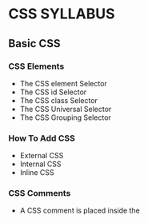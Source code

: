 # CSS SYLLABUS

## Basic CSS 

### CSS Elements
- The CSS element Selector
- The CSS id Selector
- The CSS class Selector
- The CSS Universal Selector
- The CSS Grouping Selector

### How To Add CSS
- External CSS
- Internal CSS
- Inline CSS

### CSS Comments
- A CSS comment is placed inside the <style> element, and starts with /* and ends with */:

### CSS Color
- by name
- by rgb
- by hsl
- by hex

### CSS Backgrounds
- background-color
- background-image
- background-repeat
- background-attachment
- background-position
- background (shorthand for background)

### CSS Borders
- border-style ( dotted / dashed / solid / double / groove / ridge / inset / outset / none / hidden )
- border-width
- border-color
- border
- border-radius

### CSS Margins
- margin-top
- margin-right
- margin-bottom
- margin-left
- values ( auto /length / % / inherit )
- margin (shorthand)

### CSS Padding
- padding-top
- padding-right
- padding-bottom
- padding-left
- values ( length / % / inherit )
- padding (shorthand)

### CSS Height, Width and Max-width, Max-height
- height
- width
- max-height
- max-width
- min-width
- min-height
- values ( auto /length / % / inherit / initial)

### The CSS Box Model

### CSS Outline
- outline-style ( dotted / dashed / solid / double / groove / ridge / inset / outset / none / hidden )
- outline-color
- outline-width
- outline-offset
- outline (shorthand)

### CSS Text
- color 
- background-color 
- text-align
- text-align-last
- direction
- unicode-bidi
- vertical-align
- text-decoration-line
- text-decoration-color
- text-decoration-style
- text-decoration-thickness
- text-decoration
- text-transform
- text-indent
- letter-spacing
- line-height
- word-spacing
- white-space
- text-shadow

### CSS Fonts
- font-style
- font-variant
- font-weight
- font-size/line-height
- font-family

### CSS Icons

### CSS Links
- a:link - a normal, unvisited link
- a:visited - a link the user has visited
- a:hover - a link when the user mouses over it
- a:active - a link the moment it is clicked

### CSS Pseudo-elements
- ::first-line
- ::first-letter
- ::before
- ::after
- ::marker
- ::selection

### CSS Lists
- list-style-type
- list-style-image
- list-style-position
- list-style (shorthand)

### CSS Tables
- border 
- border-collapse
- height
- width
- text-align
- padding 
- tr:nth-child(odd/even) 

### CSS Responsive Table
- overflow-x:auto

### CSS Layout - The display Property
- display (none, inline, block, inline-block)

### CSS visibility Property
- visibility(hidden/ visible)

### CSS Layout - The position Property
- position ( static, relative, fixed, absolute, sticky)

### CSS Layout - The z-index Property
- z-index

### CSS Layout - Overflow
- overflow (visible ,hidden , scroll , auto)
- overflow-x and overflow-y

### CSS Layout - float and clear
- float (left , right , none , inherit)
- clear (left , right , none , inherit, both)

### CSS Combinators
- descendant selector (space)
- child selector (>)
- adjacent sibling selector (+)
- general sibling selector (~)

### CSS Opacity / Transparency
- opacity

### CSS Attribute Selectors
- [attribute] have attribute
- [attribute~="value"] selector is used to select elements with an attribute value containing a specified word
- [attribute|="value"] selector is used to select elements with the specified attribute, whose value can be exactly the specified value, or the specified value followed by a hyphen (-).
- [attribute^="value"] selector is used to select elements with the specified attribute, whose value starts with the specified value.
- [attribute$="value"] selector is used to select elements whose attribute value ends with a specified value.
- [attribute*="value"]  selector is used to select elements whose attribute value contains a specified value.

### CSS Units
- cm	centimeters
- mm	millimeters
- in	inches (1in = 96px = 2.54cm)
- px *	pixels (1px = 1/96th of 1in)
- pt	points (1pt = 1/72 of 1in)
- pc	picas (1pc = 12 pt)
- em	Relative to the font-size of the element (2em means 2 times the size of the current font)	
- ex	Relative to the x-height of the current font (rarely used)	
- ch	Relative to width of the "0" (zero)	
- rem	Relative to font-size of the root element	
- vw	Relative to 1% of the width of the viewport*	
- vh	Relative to 1% of the height of the viewport*	
- vmin	Relative to 1% of viewport's* smaller dimension	
- vmax	Relative to 1% of viewport's* larger dimension	
- %	Relative to the parent element

### CSS The !important Rule
- !important

### CSS Math Functions
- calc()
- max()
- min()

## Advanced CSS

### CSS Rounded Corners
- border-radius	
- border-top-left-radius	
- border-top-right-radius	
- border-bottom-right-radius	
- border-bottom-left-radius

### CSS Border Images
- border-image-source	The border-image-source CSS property sets the source image used to create an element's border image.
- border-image-slice	 The border-image-slice CSS property divides the image specified by border-image-source into regions. These regions form the components of an element's border image.
- border-image-width	The border-image-width CSS property sets the width of an element's border image.
- border-image-outset The border-image-outset CSS property sets the distance by which an element's border image is set out from its border box.	
- border-image-repeat (stretch , repeat , round,  space,  round stretch)

### CSS Multiple Backgrounds
- background	
- background-clip	
- background-image	
- background-origin	
- background-size

### CSS Colors
- RGBA Colors
- HSLA Colors

### CSS Gradients
- background-image: linear-gradient(direction, color-stop1, color-stop2, ...)
- background-image: radial-gradient(shape size at position, start-color, ..., last-color)
- background-image: conic-gradient([from angle] [at position,] color [degree], color [degree], ...)

### CSS Shadow
- CSS Shadow Effects ( text-shadow, box-shadow )

### CSS Text Effects
- text-overflow
- word-wrap
- word-break
- writing-mode

### CSS 2D Transforms
- transform (translate() / rotate() / scaleX() / scaleY() / scale() / skewX() / skewY() / skew() / matrix())

- matrix(n,n,n,n,n,n)	Defines a 2D transformation, using a matrix of six values
- matrix(scaleX(), skewY(), skewX(), scaleY(), translateX(), translateY())
- translate(x,y)	Defines a 2D translation, moving the element along the X- and the Y-axis
- translateX(n)	Defines a 2D translation, moving the element along the X-axis
- translateY(n)	Defines a 2D translation, moving the element along the Y-axis
- scale(x,y)	Defines a 2D scale transformation, changing the elements width and height
- scaleX(n)	Defines a 2D scale transformation, changing the element's width
- scaleY(n)	Defines a 2D scale transformation, changing the element's height
- rotate(angle)	Defines a 2D rotation, the angle is specified in the parameter
- skew(x-angle,y-angle)	Defines a 2D skew transformation along the X- and the Y-axis
- skewX(angle)	Defines a 2D skew transformation along the X-axis
- skewY(angle)	Defines a 2D skew transformation along the Y-axis

### CSS 3D Transforms
- transform  (rotateX() / rotateY() /rotateZ())

### CSS Transitions
- transition
- transition-delay
- transition-duration
- transition-property
- transition-timing-function ( ease linear ease-in ease-out ease-in-out cubic-bezier(n,n,n,n))

### CSS Animations
- @keyframes
- animation-name
- animation-duration
- animation-delay
- animation-iteration-count
- animation-direction
- animation-timing-function
- animation-fill-mode
- animation

### CSS The object-fit Property
- object-fit (fill / contain / cover / none / scale-down) 
- object-position

### CSS Box Sizing
- box-sizing (border-box)

### CSS Media Queries
- @media not|only mediatype and (expressions) {
-   CSS-Code;
- }

- @media screen and (min-width: 480px) {
-   body {
-     background-color: lightgreen;
-   }
- }

### CSS Flexbox
- flex

### CSS Flex Container
- flex-direction
- flex-wrap
- flex-flow
- justify-content
- align-items
- align-content

### CSS Flexbox item
- order
- flex-grow
- flex-shrink
- flex-basis
- flex
- align-self

### CSS Flex Responsive
-  flex

## CSS Grid Layout Module

### CSS Grid Container
- grid 
- inline-grid.
- grid-template-columns
- grid-template-rows
- justify-content
- align-content

### CSS Grid Item
- grid-column
- grid-row
- grid-area (grid-row-start, grid-column-start, grid-row-end , grid-column-end)






